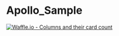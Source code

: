 # Apollo_Sample
[![Waffle.io - Columns and their card count](https://badge.waffle.io/f71uday/Apollo_Sample.svg?columns=all)](https://waffle.io/f71uday/Apollo_Sample) 
